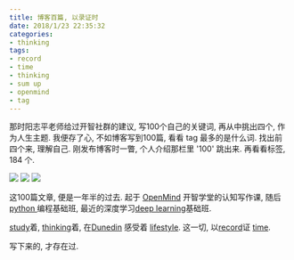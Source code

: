 ```yaml
---
title: 博客百篇, 以录证时
date: 2018/1/23 22:35:32
categories: 
- thinking
tags: 
- record
- time
- thinking
- sum up
- openmind
- tag
---
```



那时阳志平老师给过开智社群的建议, 写100个自己的关键词, 再从中挑出四个, 作为人生主题. 我便存了心, 不如博客写到100篇, 看看 tag 最多的是什么词. 找出前四个来, 理解自己. 刚发布博客时一瞥, 个人介绍那栏里 '100' 跳出来. 再看看标签, 184 个. 

![](https://ws1.sinaimg.cn/large/006tKfTcgy1fnqob8wv2jj31kw0wigqr.jpg)
![](https://ws1.sinaimg.cn/large/006tKfTcgy1fnqobgs1llj31kw0wkwlv.jpg)
![](https://ws3.sinaimg.cn/large/006tKfTcgy1fnqobl9boij31kw0ezjty.jpg)

这100篇文章, 便是一年半的过去. 起于 [OpenMind](https://liguanghe.github.io/tags/openmind/) 开智学堂的认知写作课, 随后[python ](https://liguanghe.github.io/tags/python/) 编程基础班, 最近的深度学习[deep learning](https://liguanghe.github.io/tags/deep-learning/)基础班. 

[study](https://liguanghe.github.io/tags/study/)着, [thinking](https://liguanghe.github.io/tags/thinking/)着, 在[Dunedin](https://liguanghe.github.io/tags/Dunedin/) 感受着 [lifestyle](https://liguanghe.github.io/tags/lifestyle/). 这一切, 以[record](https://liguanghe.github.io/tags/record/)证 [time](https://liguanghe.github.io/tags/time/). 

写下来的, 才存在过. 